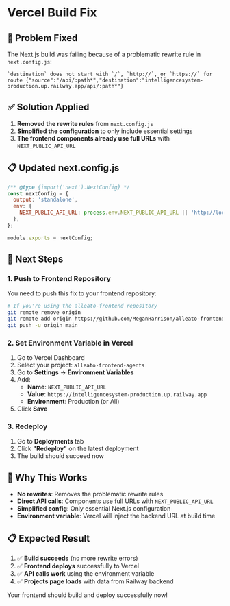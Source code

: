 # Vercel Build Fix

## 🔧 **Problem Fixed**
The Next.js build was failing because of a problematic rewrite rule in `next.config.js`:
```
`destination` does not start with `/`, `http://`, or `https://` for route {"source":"/api/:path*","destination":"intelligencesystem-production.up.railway.app/api/:path*"}
```

## ✅ **Solution Applied**
1. **Removed the rewrite rules** from `next.config.js`
2. **Simplified the configuration** to only include essential settings
3. **The frontend components already use full URLs** with `NEXT_PUBLIC_API_URL`

## 📋 **Updated next.config.js**
```javascript
/** @type {import('next').NextConfig} */
const nextConfig = {
  output: 'standalone',
  env: {
    NEXT_PUBLIC_API_URL: process.env.NEXT_PUBLIC_API_URL || 'http://localhost:8000',
  },
};

module.exports = nextConfig;
```

## 🚀 **Next Steps**

### **1. Push to Frontend Repository**
You need to push this fix to your frontend repository:
```bash
# If you're using the alleato-frontend repository
git remote remove origin
git remote add origin https://github.com/MeganHarrison/alleato-frontend.git
git push -u origin main
```

### **2. Set Environment Variable in Vercel**
1. Go to Vercel Dashboard
2. Select your project: `alleato-frontend-agents`
3. Go to **Settings** → **Environment Variables**
4. Add:
   - **Name**: `NEXT_PUBLIC_API_URL`
   - **Value**: `https://intelligencesystem-production.up.railway.app`
   - **Environment**: Production (or All)
5. Click **Save**

### **3. Redeploy**
1. Go to **Deployments** tab
2. Click **"Redeploy"** on the latest deployment
3. The build should succeed now

## 🔧 **Why This Works**

- **No rewrites**: Removes the problematic rewrite rules
- **Direct API calls**: Components use full URLs with `NEXT_PUBLIC_API_URL`
- **Simplified config**: Only essential Next.js configuration
- **Environment variable**: Vercel will inject the backend URL at build time

## 📋 **Expected Result**
1. ✅ **Build succeeds** (no more rewrite errors)
2. ✅ **Frontend deploys** successfully to Vercel
3. ✅ **API calls work** using the environment variable
4. ✅ **Projects page loads** with data from Railway backend

Your frontend should build and deploy successfully now!